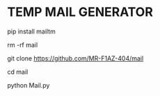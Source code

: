 # TEMP MAIL GENERATOR

pip install mailtm

rm -rf mail

git clone https://github.com/MR-F1AZ-404/mail

cd mail

python Mail.py
